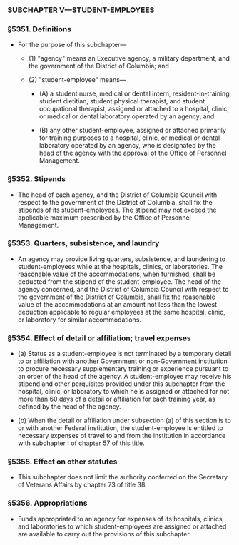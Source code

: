 ### SUBCHAPTER V—STUDENT-EMPLOYEES

### §5351. Definitions
* For the purpose of this subchapter—

  * (1) "agency" means an Executive agency, a military department, and the government of the District of Columbia; and

  * (2) "student-employee" means—

    * (A) a student nurse, medical or dental intern, resident-in-training, student dietitian, student physical therapist, and student occupational therapist, assigned or attached to a hospital, clinic, or medical or dental laboratory operated by an agency; and

    * (B) any other student-employee, assigned or attached primarily for training purposes to a hospital, clinic, or medical or dental laboratory operated by an agency, who is designated by the head of the agency with the approval of the Office of Personnel Management.

### §5352. Stipends
* The head of each agency, and the District of Columbia Council with respect to the government of the District of Columbia, shall fix the stipends of its student-employees. The stipend may not exceed the applicable maximum prescribed by the Office of Personnel Management.

### §5353. Quarters, subsistence, and laundry
* An agency may provide living quarters, subsistence, and laundering to student-employees while at the hospitals, clinics, or laboratories. The reasonable value of the accommodations, when furnished, shall be deducted from the stipend of the student-employee. The head of the agency concerned, and the District of Columbia Council with respect to the government of the District of Columbia, shall fix the reasonable value of the accommodations at an amount not less than the lowest deduction applicable to regular employees at the same hospital, clinic, or laboratory for similar accommodations.

### §5354. Effect of detail or affiliation; travel expenses
* (a) Status as a student-employee is not terminated by a temporary detail to or affiliation with another Government or non-Government institution to procure necessary supplementary training or experience pursuant to an order of the head of the agency. A student-employee may receive his stipend and other perquisites provided under this subchapter from the hospital, clinic, or laboratory to which he is assigned or attached for not more than 60 days of a detail or affiliation for each training year, as defined by the head of the agency.

* (b) When the detail or affiliation under subsection (a) of this section is to or with another Federal institution, the student-employee is entitled to necessary expenses of travel to and from the institution in accordance with subchapter I of chapter 57 of this title.

### §5355. Effect on other statutes
* This subchapter does not limit the authority conferred on the Secretary of Veterans Affairs by chapter 73 of title 38.

### §5356. Appropriations
* Funds appropriated to an agency for expenses of its hospitals, clinics, and laboratories to which student-employees are assigned or attached are available to carry out the provisions of this subchapter.